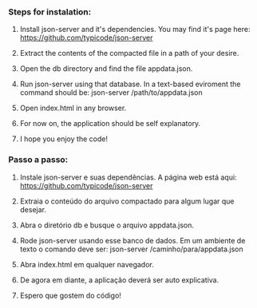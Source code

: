 ### Steps for instalation:

1. Install json-server and it's dependencies. 
You may find it's page here: https://github.com/typicode/json-server

1. Extract the contents of the compacted file in a path of your desire.

1. Open the db directory and find the file appdata.json.

1. Run json-server using that database. In a text-based eviroment the command should be: json-server /path/to/appdata.json

1. Open index.html in any browser.

1. For now on, the application should be self explanatory.

1. I hope you enjoy the code!


### Passo a passo:

1. Instale json-server e suas dependências. 
A página web está aqui: https://github.com/typicode/json-server

1. Extraia o conteúdo do arquivo compactado para algum lugar que desejar.

1. Abra o diretório db e busque o arquivo appdata.json.

1. Rode json-server usando esse banco de dados. Em um ambiente de texto o comando deve ser: json-server /caminho/para/appdata.json

1. Abra index.html em qualquer navegador.

1. De agora em diante, a aplicação deverá ser auto explicativa.

1. Espero que gostem do código!
